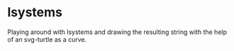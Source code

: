 # lsystems
Playing around with lsystems and drawing the resulting string with the help of an svg-turtle as a curve.
